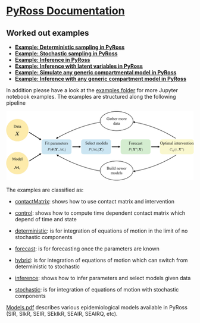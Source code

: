 # [PyRoss Documentation](https://pyross.readthedocs.io/en/latest/)

## Worked out examples

* [**Example: Deterministic sampling in PyRoss**](https://github.com/rajeshrinet/pyross/blob/master/examples/deterministic/ex01-SIR.ipynb)
* [**Example: Stochastic sampling in PyRoss**](https://github.com/rajeshrinet/pyross/blob/master/examples/stochastic/ex1-SIR.ipynb)
* [**Example: Inference in PyRoss**](https://github.com/rajeshrinet/pyross/blob/master/examples/inference/ex01_inference_SIR.ipynb)
* [**Example: Inference with latent variables in PyRoss**](https://github.com/rajeshrinet/pyross/blob/master/examples/inference/ex05_inference_latent_SIR.ipynb)
* [**Example: Simulate any generic compartmental model in PyRoss**](https://github.com/rajeshrinet/pyross/blob/master/examples/deterministic/ex16-Spp.ipynb)
* [**Example: Inference with any generic compartment model in PyRoss**](https://github.com/rajeshrinet/pyross/blob/master/examples/inference/ex_Spp.ipynb)


In addition please have a look at the [examples folder](https://github.com/rajeshrinet/pyross/tree/master/examples) for more Jupyter notebook examples.
The examples are structured along the following pipeline

![Imagel](../examples/pipeline.jpg)

The examples are classified as:

* [contactMatrix](https://github.com/rajeshrinet/pyross/tree/master/examples/contactMatrix): shows how to use contact matrix and intervention

* [control](https://github.com/rajeshrinet/pyross/tree/master/examples/control): shows how to compute time dependent contact matrix which depend of time and state

* [deterministic](https://github.com/rajeshrinet/pyross/tree/master/examples/deterministic): is for integration of equations of motion in the limit of no stochastic components

* [forecast](https://github.com/rajeshrinet/pyross/tree/master/examples/forecast): is for forecasting once the parameters are known

* [hybrid](https://github.com/rajeshrinet/pyross/tree/master/examples/hybrid): is for integration of equations of motion which can switch from deterministic to stochastic

* [inference](https://github.com/rajeshrinet/pyross/tree/master/examples/inference): shows how to infer parameters and select models given data

* [stochastic](https://github.com/rajeshrinet/pyross/tree/master/examples/stochastic): is for integration of equations of motion with stochastic components


[Models.pdf](https://github.com/rajeshrinet/pyross/blob/master/docs/models.pdf) describes various epidemiological models available in PyRoss (SIR, SIkR, SEIR, SEkIkR, SEAIR, SEAIRQ, etc).
